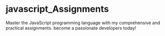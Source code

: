 # javascript_Assignments
Master the JavaScript programming language with my comprehensive and practical assignments. become a passionate developers today!
